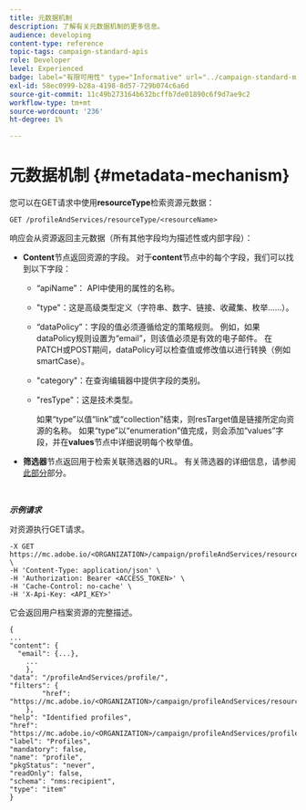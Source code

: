 ```yaml
---
title: 元数据机制
description: 了解有关元数据机制的更多信息。
audience: developing
content-type: reference
topic-tags: campaign-standard-apis
role: Developer
level: Experienced
badge: label="有限可用性" type="Informative" url="../campaign-standard-migration-home.md" tooltip="仅限于Campaign Standard迁移的用户"
exl-id: 58ec0999-b28a-4198-8d57-729b074c6a6d
source-git-commit: 11c49b273164b632bcffb7de01890c6f9d7ae9c2
workflow-type: tm+mt
source-wordcount: '236'
ht-degree: 1%

---
```


# 元数据机制 {#metadata-mechanism}

您可以在GET请求中使用&#x200B;**resourceType**&#x200B;检索资源元数据：

`GET /profileAndServices/resourceType/<resourceName>`

响应会从资源返回主元数据（所有其他字段均为描述性或内部字段）：

* **Content**&#x200B;节点返回资源的字段。 对于&#x200B;**content**&#x200B;节点中的每个字段，我们可以找到以下字段：

   * “apiName”： API中使用的属性的名称。
   * &quot;type&quot;：这是高级类型定义（字符串、数字、链接、收藏集、枚举……）。
   * “dataPolicy”：字段的值必须遵循给定的策略规则。 例如，如果dataPolicy规则设置为“email”，则该值必须是有效的电子邮件。 在PATCH或POST期间，dataPolicy可以检查值或修改值以进行转换（例如smartCase）。
   * &quot;category&quot;：在查询编辑器中提供字段的类别。
   * &quot;resType&quot;：这是技术类型。

     如果“type”以值“link”或“collection”结束，则resTarget值是链接所定向资源的名称。
如果“type”以“enumeration”值完成，则会添加“values”字段，并在&#x200B;**values**&#x200B;节点中详细说明每个枚举值。

* **筛选器**&#x200B;节点返回用于检索关联筛选器的URL。 有关筛选器的详细信息，请参阅[此部分](filtering.md)部分。

<!-- créer une section au même niveau sur les liens -->
<!-- dans l'exemple: birthdate, email +  mettre 2 liens : un de type 1-1 , 1-N
si on prend l'exemple de l'org unit, on aura un bon exemple lien -->
<!-- plus reparler du node Data -->

<br/>

***示例请求***

对资源执行GET请求。

```
-X GET https://mc.adobe.io/<ORGANIZATION>/campaign/profileAndServices/resourceType/profile \
-H 'Content-Type: application/json' \
-H 'Authorization: Bearer <ACCESS_TOKEN>' \
-H 'Cache-Control: no-cache' \
-H 'X-Api-Key: <API_KEY>'
```

它会返回用户档案资源的完整描述。

```
{
...
"content": {
  "email": {...},
    ...
    },
"data": "/profileAndServices/profile/",
"filters": {
        "href": "https://mc.adobe.io/<ORGANIZATION>/campaign/profileAndServices/resourceType/<PKEY>"
    },
"help": "Identified profiles",
"href": "https://mc.adobe.io/<ORGANIZATION>/campaign/profileAndServices/profile/metadata",
"label": "Profiles",
"mandatory": false,
"name": "profile",
"pkgStatus": "never",
"readOnly": false,
"schema": "nms:recipient",
"type": "item"
}
```
